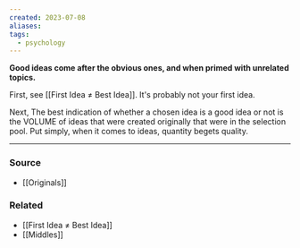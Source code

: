 ```yaml
---
created: 2023-07-08
aliases: 
tags:
  - psychology
---
```

**Good ideas come after the obvious ones, and when primed with unrelated topics.**

First, see [[First Idea ≠ Best Idea]]. It's probably not your first idea.

Next, The best indication of whether a chosen idea is a good idea or not is the VOLUME of ideas that were created originally that were in the selection pool. Put simply, when it comes to ideas, quantity begets quality.

****
### Source
- [[Originals]]

### Related
- [[First Idea ≠ Best Idea]]
- [[Middles]]